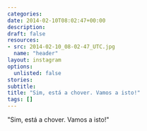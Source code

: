 ```yaml
---
categories:
date: 2014-02-10T08:02:47+00:00
description:
draft: false
resources:
- src: 2014-02-10_08-02-47_UTC.jpg
  name: "header"
layout: instagram
options:
  unlisted: false
stories:
subtitle:
title: "Sim, está a chover. Vamos a isto!"
tags: []
---
```


"Sim, está a chover. Vamos a isto!"
